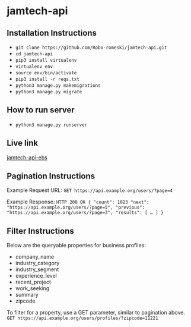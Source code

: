 # jamtech-api

## Installation Instructions

- `git clone https://github.com/Robo-romeski/jamtech-api.git`
- `cd jamtech-api`
- `pip3 install virtualenv`
- `virtualenv env`
- `source env/bin/activate`
- `pip3 install -r reqs.txt`
- `python3 manage.py makemigrations`
- `python3 manage.py migrate`

## How to run server
- `python3 manage.py runserver`

## Live link
[jamtech-api-ebs](http://jamtech-django-env.8yzvisztqt.us-east-1.elasticbeanstalk.com/)


## Pagination Instructions
Example Request URL:
`GET https://api.example.org/users/?page=4`

Example Response:
`
HTTP 200 OK
{
    "count": 1023
    "next": "https://api.example.org/users/?page=5",
    "previous": "https://api.example.org/users/?page=3",
    "results": [
       …
    ]
}
`

## Filter Instructions
Below are the queryable properties for business profiles:
- company_name
- industry_category
- industry_segment
- experience_level
- recent_project
- work_seeking
- summary
- zipcode

To filter for a property, use a GET parameter, similar to pagination above.
`GET https://api.example.org/users/profiles/?zipcode=11221`